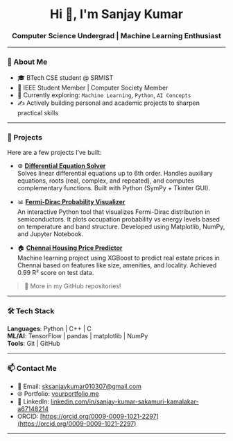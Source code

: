 <h1 align="center">Hi 👋, I'm Sanjay Kumar</h1>
<h3 align="center">Computer Science Undergrad | Machine Learning Enthusiast</h3>

---

### 🔧 About Me

- 🎓 BTech CSE student @ SRMIST  
- 📌 IEEE Student Member | Computer Society Member  
- 🧠 Currently exploring: `Machine Learning`, `Python`, `AI Concepts`  
- ✍️ Actively building personal and academic projects to sharpen practical skills  

---

### 🧪 Projects

Here are a few projects I’ve built:

- ⚙️ **[Differential Equation Solver](https://github.com/Sanjaykumar030/DiffEqnSolver)**  
  Solves linear differential equations up to 6th order. Handles auxiliary equations, roots (real, complex, and repeated), and computes complementary functions. Built with Python (SymPy + Tkinter GUI).

- 📊 **[Fermi-Dirac Probability Visualizer](https://github.com/Sanjaykumar030/Fermi-Dirac-Probability-Visualizer)**  
  An interactive Python tool that visualizes Fermi-Dirac distribution in semiconductors. It plots occupation probability vs energy levels based on temperature and band structure. Developed using Matplotlib, NumPy, and Jupyter Notebook.

- 🏠 **[Chennai Housing Price Predictor](https://github.com/Sanjaykumar030/Chennai-Housing-Model)**  
  Machine learning project using XGBoost to predict real estate prices in Chennai based on features like size, amenities, and locality. Achieved 0.99 R² score on test data.


> 📌 More in my GitHub repositories!

---

### 🛠️ Tech Stack

**Languages**: Python | C++ | C  
**ML/AI**: TensorFlow | pandas | matplotlib | NumPy  
**Tools**: Git | GitHub  

---

### 📫 Contact Me

- 📧 Email: [sksanjaykumar010307@gmail.com](mailto:sksanjaykumar010307@gmail.com)  
- 🌐 Portfolio: [yourportfolio.me](#)  
- 🔗 LinkedIn: [linkedin.com/in/sanjay-kumar-sakamuri-kamalakar-a67148214](https://linkedin.com/in/sanjay-kumar-sakamuri-kamalakar-a67148214)
- ORCID: [https://orcid.org/0009-0009-1021-2297](https://orcid.org/0009-0009-1021-2297)

---



